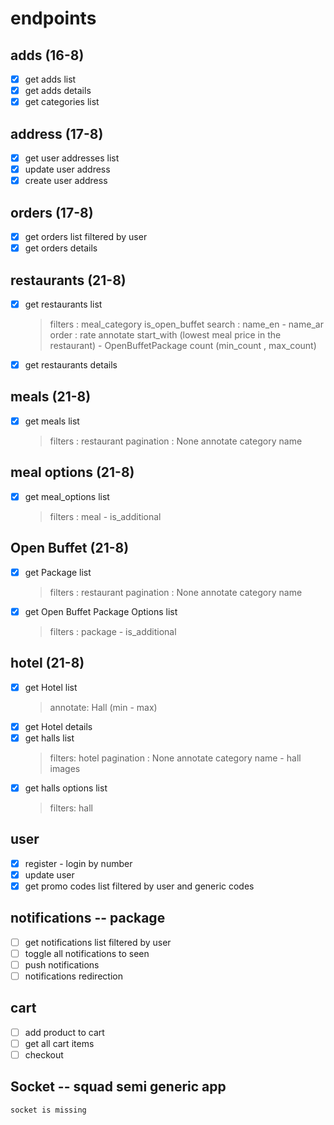 # endpoints

## adds  (16-8)

* [X] get adds list
* [X] get adds details
* [X] get categories list

## address (17-8)

* [X] get user addresses list
* [X] update user address
* [X] create user address

## orders (17-8)

* [X] get orders list filtered by user
* [X] get orders details

## restaurants (21-8)

* [X] get restaurants list
  > filters : meal_category is_open_buffet
  > search : name_en - name_ar
  > order : rate
  > annotate start_with (lowest meal price in the restaurant) - OpenBuffetPackage count (min_count , max_count)
  >
* [X] get restaurants details

## meals  (21-8)

* [X] get meals list
  > filters : restaurant
  > pagination : None
  > annotate category name
  >

## meal options  (21-8)

* [X] get meal_options list
  > filters : meal - is_additional
  >

## Open Buffet  (21-8)

* [X] get Package list
  > filters : restaurant
  > pagination : None
  > annotate category name
  >
* [X] get Open Buffet Package Options list
  > filters : package - is_additional
  >

## hotel   (21-8)

* [X] get Hotel list
  > annotate: Hall (min - max)
  >
* [X] get Hotel details
* [X] get halls list
  > filters: hotel
  > pagination : None
  > annotate category name  - hall images
  >
* [X] get halls options list
  > filters: hall
  >

## user

* [X] register - login  by number
* [X] update user
* [X] get promo codes list filtered by user and generic codes

## notifications -- package

* [ ] get notifications list filtered by user
* [ ] toggle all notifications to seen
* [ ] push notifications
* [ ] notifications redirection

## cart

* [ ] add product to cart
* [ ] get all cart items
* [ ] checkout

## Socket -- squad semi generic app

    socket is missing
